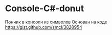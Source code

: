 # Console-C#-donut
Пончик в консоли из символов Основан на коде https://gist.github.com/smcl/3828954
